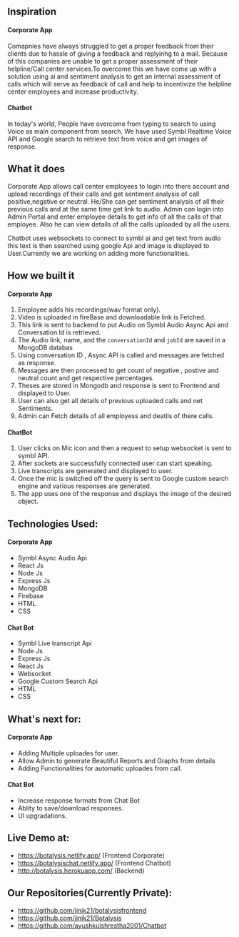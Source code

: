 ## Inspiration

#### Corporate App
Comapnies have always struggled to get a proper feedback from their clients due to hassle of giving a feedback and replyinhg to a mail. Because of this companies are unable to get a proper assessment of their helpline/Call center services.To overcome this we have come up with a solution using ai and sentiment analysis to get an internal assessment of calls which will serve as feedback of call and help to incentivize the helpline center employees and increase productivity.

#### Chatbot
In today's world, People have overcome from typing to search to using Voice as main component from search. We have used Symbl Realtime Voice API and Google search to retrieve text from voice and get images of response. 

## What it does

Corporate App allows call center employees to login into there account and upload recordings of their calls and get sentiment analysis of call positive,negative or neutral.
He/She can get sentiment analysis of all their previous calls and at the same time get link to audio. Admin can login into Admin Portal and enter employee details to get info of all the calls of that employee. Also he can view details of all the calls uploaded by all the users.

Chatbot uses websockets to connect to symbl ai and get text from audio this text is then searched using google Api and image is displayed to User.Currently we are working on adding more functionalities.

## How we built it
#### Corporate App
1. Employee adds his recordings(wav format only).
2. Video is uploaded in fireBase and downloadable link is Fetched.
3. This link is sent to backend to put Audio on Symbl Audio Async Api and Conversation Id is retrieved.
4. The Audio link, name, and the `conversationId` and `jobId` are saved in a MongoDB databas
5. Using conversation ID , Async API is called and messages are fetched as response. 
6. Messages are then processed to get count of negative , postive and neutral count and get respective percentages. 
7. Theses are stored in Mongodb and response is sent to Frontend and displayed to User.
8. User can also get all details of previous uploaded calls and net Sentiments.
9. Admin can Fetch details of all employess and deatils of there calls.

#### ChatBot
1. User clicks on Mic icon and then a request to setup websocket is sent to symbl API.
2. After sockets are successfully connected user can start speaking.
3. Live transcripts are generated and displayed to user.
4. Once the mic is switched off the query is sent to Google custom search engine and various responses are generated.
5. The app uses one of the response and displays the image of the desired object.


## Technologies Used:
#### Corporate App 
- Symbl Async Audio Api
- React Js
- Node Js
- Express Js
- MongoDB
- Firebase
- HTML
- CSS

#### Chat Bot
- Symbl Live transcript Api
- Node Js
- Express Js
- React Js
- Websocket
- Google Custom Search Api
- HTML
- CSS

## What's next for:
#### Corporate App 
- Adding Multiple uploades for user.
- Allow Admin to generate Beautiful Reports and Graphs from details
- Adding Functionalities for automatic uploades from call.

#### Chat Bot 
- Increase response formats from Chat Bot
- Ablity to save/download responses.
- UI upgradations.

## Live Demo at:
- https://botalysis.netlify.app/  (Frontend Corporate)
- https://botalysischat.netlify.app/  (Frontend Chatbot)
- http://botalysis.herokuapp.com/   (Backend)

## Our Repositories(Currently Private):
- https://github.com/jinik21/botalysisfrontend
- https://github.com/jinik21/Botalysis
- https://github.com/ayushkulshrestha2001/Chatbot
